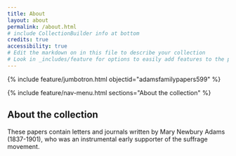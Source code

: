 ```yaml
---
title: About
layout: about
permalink: /about.html
# include CollectionBuilder info at bottom
credits: true
accessibility: true
# Edit the markdown on in this file to describe your collection
# Look in _includes/feature for options to easily add features to the page
---
```


{% include feature/jumbotron.html objectid="adamsfamilypapers599" %} 

{% include feature/nav-menu.html sections="About the collection" %}

## About the collection

These papers contain letters and journals written by Mary Newbury Adams (1837-1901), who was an instrumental early supporter of the suffrage movement.